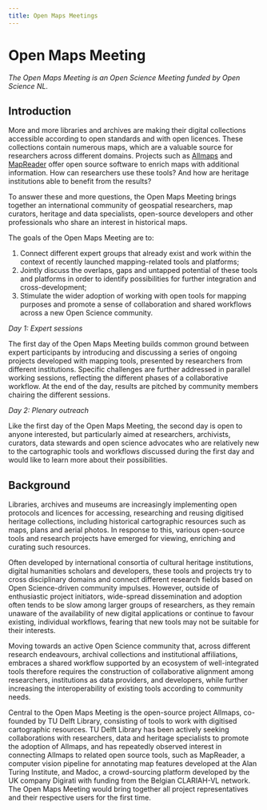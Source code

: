 ```yaml
---
title: Open Maps Meetings
---
```


# Open Maps Meeting

_The Open Maps Meeting is an Open Science Meeting funded by Open Science NL._

## Introduction

More and more libraries and archives are making their digital collections accessible according to open standards and with open licences. These collections contain numerous maps, which are a valuable source for researchers across different domains. Projects such as [Allmaps](https://allmaps.org/) and [MapReader](https://mapreader.readthedocs.io/) offer open source software to enrich maps with additional information. How can researchers use these tools? And how are heritage institutions able to benefit from the results?

To answer these and more questions, the Open Maps Meeting brings together an international community of geospatial researchers, map curators, heritage and data specialists, open-source developers and other professionals who share an interest in historical maps.

The goals of the Open Maps Meeting are to:

1. Connect different expert groups that already exist and work within the context of recently launched mapping-related tools and platforms;
2. Jointly discuss the overlaps, gaps and untapped potential of these tools and platforms in order to identify possibilities for further integration and cross-development;
3. Stimulate the wider adoption of working with open tools for mapping purposes and promote a sense of collaboration and shared workflows across a new Open Science community.

_Day 1: Expert sessions_

The first day of the Open Maps Meeting builds common ground between expert participants by introducing and discussing a series of ongoing projects developed with mapping tools, presented by researchers from different institutions. Specific challenges are further addressed in parallel working sessions, reflecting the different phases of a collaborative workflow. At the end of the day, results are pitched by community members chairing the different sessions.

_Day 2: Plenary outreach_

Like the first day of the Open Maps Meeting, the second day is open to anyone interested, but particularly aimed at researchers, archivists, curators, data stewards and open science advocates who are relatively new to the cartographic tools and workflows discussed during the first day and would like to learn more about their possibilities.

## Background

Libraries, archives and museums are increasingly implementing open protocols and licences for accessing, researching and reusing digitised heritage collections, including historical cartographic resources such as maps, plans and aerial photos. In response to this, various open-source tools and research projects have emerged for viewing, enriching and curating such resources.

Often developed by international consortia of cultural heritage institutions, digital humanities scholars and developers, these tools and projects try to cross disciplinary domains and connect different research fields based on Open Science-driven community impulses. However, outside of enthusiastic project initiators, wide-spread dissemination and adoption often tends to be slow among larger groups of researchers, as they remain unaware of the availability of new digital applications or continue to favour existing, individual workflows, fearing that new tools may not be suitable for their interests.

Moving towards an active Open Science community that, across different research endeavours, archival collections and institutional affiliations, embraces a shared workflow supported by an ecosystem of well-integrated tools therefore requires the construction of collaborative alignment among researchers, institutions as data providers, and developers, while further increasing the interoperability of existing tools according to community needs.

Central to the Open Maps Meeting is the open-source project Allmaps, co-founded by TU Delft Library, consisting of tools to work with digitised cartographic resources. TU Delft Library has been actively seeking collaborations with researchers, data and heritage specialists to promote the adoption of Allmaps, and has repeatedly observed interest in connecting Allmaps to related open source tools, such as MapReader, a computer vision pipeline for annotating map features developed at the Alan Turing Institute, and Madoc, a crowd-sourcing platform developed by the UK company Digirati with funding from the Belgian CLARIAH-VL network. The Open Maps Meeting would bring together all project representatives and their respective users for the first time.

